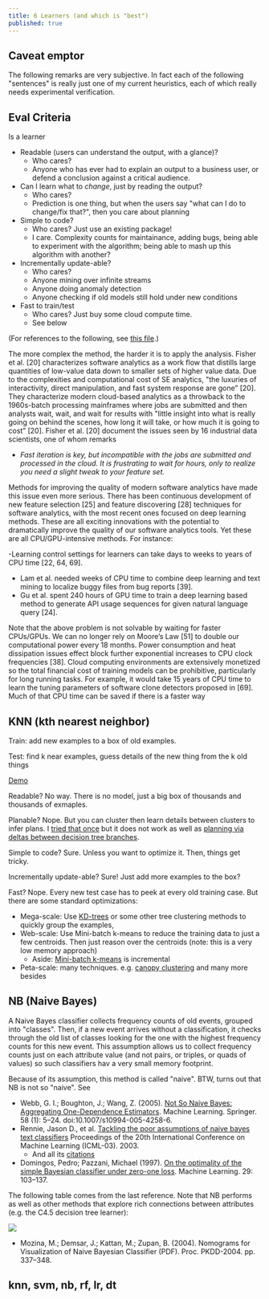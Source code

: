 ```yaml
---
title: 6 Learners (and which is "best")
published: true
---
```


## Caveat emptor

The following remarks are very subjective. In fact each of the following "sentences" is really just one of my current
heuristics, each of which really needs experimental verification.

## Eval Criteria

Is a learner

- Readable (users can understand the output, with a glance)?
    - Who cares?
    - Anyone who has ever had to explain an output to a business user, or defend a conclusion against a critical audience.
- Can I learn what to _change_, just by reading the output?
    - Who cares?
    - Prediction is one thing, but when the users say "what can I do to change/fix that?", then you care about planning
- Simple to code?
    - Who cares? Just use an existing package!
    - I care. Complexity counts for maintainance, adding bugs, being able to experiment with the algorithm; being able to mash up this
      algorithm with another?
- Incrementally update-able?
    - Who cares?
    - Anyone mining over infinite streams
    - Anyone doing anomaly detection
    - Anyone checking if old models still hold under new conditions
- Fast to train/test
    - Who cares? Just buy some cloud compute time.
    - See below

(For references to the following, see [this file](https://arxiv.org/pdf/1703.00133.pdf).)
   
The more complex the method, the harder it is to apply the
analysis. Fisher et al. [20] characterizes software analytics as a
work flow that distills large quantities of low-value data down to
smaller sets of higher value data. Due to the complexities and
computational cost of SE analytics, "the luxuries of interactivity,
direct manipulation, and fast system response are gone” [20]. They
characterize modern cloud-based analytics as a throwback to the
1960s-batch processing mainframes where jobs are submitted and
then analysts wait, wait, and wait for results with "little insight into
what is really going on behind the scenes, how long it will take, or
how much it is going to cost” [20]. Fisher et al. [20] document the
issues seen by 16 industrial data scientists, one of whom remarks

- <em>Fast iteration is key, but incompatible with the
jobs are submitted and processed in the cloud. It
is frustrating to wait for hours, only to realize you
need a slight tweak to your feature set.</em>

Methods for improving the quality of modern software analytics
have made this issue even more serious. There has been continuous
development of new feature selection [25] and feature discovering
[28] techniques for software analytics, with the most recent
ones focused on deep learning methods. These are all exciting innovations
with the potential to dramatically improve the quality of
our software analytics tools. Yet these are all CPU/GPU-intensive
methods. For instance:

-Learning control settings for learners can take days to weeks to
years of CPU time [22, 64, 69].
- Lam et al. needed weeks of CPU time to combine deep learning
and text mining to localize buggy files from bug reports [39].
- Gu et al. spent 240 hours of GPU time to train a deep learning
based method to generate API usage sequences for given natural
language query [24].

Note that the above problem is not solvable by waiting for faster
CPUs/GPUs. We can no longer rely on Moore’s Law [51] to double
our computational power every 18 months. Power consumption and
heat dissipation issues effect block further exponential increases to
CPU clock frequencies [38]. Cloud computing environments are
extensively monetized so the total financial cost of training models
can be prohibitive, particularly for long running tasks. For example,
it would take 15 years of CPU time to learn the tuning parameters
of software clone detectors proposed in [69]. Much of that CPU
time can be saved if there is a faster way

## KNN (kth nearest neighbor)

Train: add new examples to a box of old examples.

Test: find k near examples, guess details of the new thing from the k old things

[Demo](http://scott.fortmann-roe.com/docs/BiasVariance.html)

Readable? No way. There is no model, just a big box of thousands and thousands of exmaples.

Planable? Nope. But you can cluster then learn details between clusters to infer plans. I [tried that once](http://menzies.us/pdf/12change.pdf) but it does not work as well as 
[planning via deltas between decision tree branches](https://arxiv.org/pdf/1708.05442.pdf).

Simple to code? Sure. Unless you want to optimize it. Then, things get tricky.

Incrementally update-able? Sure! Just add more examples to the box?

Fast? Nope. Every new test case has to peek at every old training case. But there are some standard optimizations:

- Mega-scale: Use [KD-trees](http://code.activestate.com/recipes/577497-kd-tree-for-nearest-neighbor-search-in-a-k-dimensi/) or some other tree clustering methods to quickly group the examples, 
- Web-scale: Use Mini-batch k-means to reduce the training data to just a few centroids. Then just reason over the centroids (note: this is a very low memory approach)
     - Aside: [Mini-batch k-means](https://www.eecs.tufts.edu/~dsculley/papers/fastkmeans.pdf) is incremental
- Peta-scale: many techniques. e.g. [canopy clustering](https://en.wikipedia.org/wiki/Canopy_clustering_algorithm) and many more besides

## NB (Naive Bayes)

A Naive Bayes classifier collects frequency counts of old events,
grouped into "classes". Then, if a new event arrives without a
classification, it checks through the old list of classes looking for
the one with the highest frequency counts for this new event.
This assumption allows us to collect
frequency counts just on each attribute value (and not pairs, or
triples, or quads of values) so such classifiers hav a very small memory footprint.

Because of its assumption, this  method is called "naive". 
BTW, turns out that NB is not so "naive". See 

- Webb, G. I.; Boughton, J.; Wang, Z. (2005). [Not So Naive Bayes: Aggregating One-Dependence Estimators](http://citeseerx.ist.psu.edu/viewdoc/summary?doi=10.1.1.3.7847). Machine Learning. Springer. 58 (1): 5–24. doi:10.1007/s10994-005-4258-6.
- Rennie, Jason D., et al. [Tackling the poor assumptions of naive bayes text classifiers](http://www.aaai.org/Papers/ICML/2003/ICML03-081.pdf) 
  Proceedings of the 20th International Conference on Machine Learning (ICML-03). 2003.
    - And all its [citations](https://goo.gl/Um1SAs)
- Domingos, Pedro; Pazzani, Michael (1997). 
  [On the optimality of the simple Bayesian classifier under zero-one loss](http://engr.case.edu/ray_soumya/mlrg/optimality_of_nb.pdf). Machine Learning. 29: 103–137. 

The following table comes from the last reference. Note that NB performs as well as other methods that explore rich connections between attributes (e.g. the C4.5 decision tree
learner):

<img class="pure-img displayed"  src="http://www.csc.ncsu.edu/enews/images/nb.jpg">

- Mozina, M.; Demsar, J.; Kattan, M.; Zupan, B. (2004). Nomograms for Visualization of Naive Bayesian Classifier (PDF). Proc. PKDD-2004. pp. 337–348.

## knn, svm, nb, rf, lr, dt
